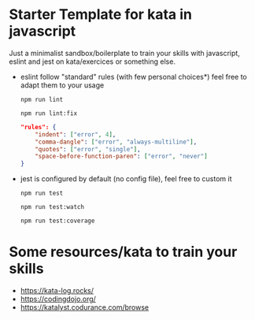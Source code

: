 # Starter Template for kata in javascript

Just a minimalist sandbox/boilerplate to train your skills with javascript, eslint and jest on kata/exercices or something else.

- eslint follow "standard" rules (with few personal choices*) feel free to adapt them to your usage

  ```shell
  npm run lint
  ```
  ```shell
  npm run lint:fix
  ```

  ```json
  "rules": {
      "indent": ["error", 4],
      "comma-dangle": ["error", "always-multiline"],
      "quotes": ["error", "single"],
      "space-before-function-paren": ["error", "never"]
  }
  ```

- jest is configured by default (no config file), feel free to custom it

  ```shell
  npm run test
  ```
  ```shell
  npm run test:watch
  ```
  ```shell
  npm run test:coverage
  ```
  
# Some resources/kata to train your skills

- https://kata-log.rocks/
- https://codingdojo.org/
- https://katalyst.codurance.com/browse

